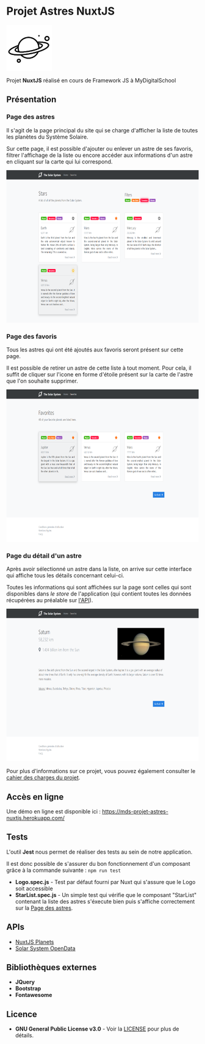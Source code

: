 # Projet Astres NuxtJS

<img src="static/planet-2.png" alt="Logo" height="120" />

Projet **NuxtJS** réalisé en cours de Framework JS à MyDigitalSchool

## Présentation

### Page des astres
Il s'agit de la page principal du site qui se charge d'afficher la liste de toutes les planètes du Système Solaire.

Sur cette page, il est possible d'ajouter ou enlever un astre de ses favoris, filtrer l'affichage de la liste ou encore accéder aux informations d'un astre en cliquant sur la carte qui lui correspond.

<img src="static/stars-page.png" alt="Page des astres" height="400" />

### Page des favoris
Tous les astres qui ont été ajoutés aux favoris seront présent sur cette page.

Il est possible de retirer un astre de cette liste à tout moment. Pour cela, il suffit de cliquer sur l'icone en forme d'étoile présent sur la carte de l'astre que l'on souhaite supprimer.

<img src="static/favorites-page.png" alt="Page des favoris" height="400" />

### Page du détail d'un astre
Après avoir sélectionné un astre dans la liste, on arrive sur cette interface qui affiche tous les détails concernant celui-ci.

Toutes les informations qui sont affichées sur la page sont celles qui sont disponibles dans *le store* de l'application (qui contient toutes les données récupérées au préalable sur [l'API](#APIs)).

<img src="static/star-detail-page.png" alt="Page du détail d'un astre" height="400" />

Pour plus d'informations sur ce projet, vous pouvez également consulter le [cahier des charges du projet](static/projet.pdf).

## Accès en ligne

Une démo en ligne est disponible ici : https://mds-projet-astres-nuxtjs.herokuapp.com/

## Tests

L'outil **Jest** nous permet de réaliser des tests au sein de notre application.

Il est donc possible de s'assurer du bon fonctionnement d'un composant grâce à la commande suivante : `npm run test`

* **Logo.spec.js** - Test par défaut fourni par Nuxt qui s'assure que le Logo soit accessible
* **StarList.spec.js** - Un simple test qui vérifie que le composant "StarList" contenant la liste des astres s'éxecute bien puis s'affiche correctement sur la [Page des astres](#Page-des-astres).

## APIs

* [NuxtJS Planets](https://api.nuxtjs.dev/planets)
* [Solar System OpenData](https://api.le-systeme-solaire.net/rest/bodies)

## Bibliothèques externes

* **JQuery**
* **Bootstrap**
* **Fontawesome**

## Licence

* **GNU General Public License v3.0** - Voir la [LICENSE](LICENSE) pour plus de détails.
